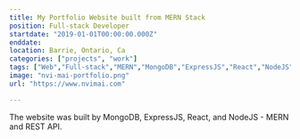 ```yaml
---
title: My Portfolio Website built from MERN Stack
position: Full-stack Developer
startdate: "2019-01-01T00:00:00.000Z"
enddate: 
location: Barrie, Ontario, Ca
categories: ["projects", "work"]
tags: ["Web","Full-stack","MERN","MongoDB","ExpressJS","React","NodeJS","Bootstrap"]
image: "nvi-mai-portfolio.png"
url: "https://www.nvimai.com"

---
```


The website was built by MongoDB, ExpressJS, React, and NodeJS - MERN and REST API.